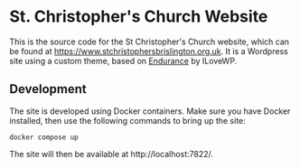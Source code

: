 # St. Christopher's Church Website

This is the source code for the St Christopher's Church website, which can be found at https://www.stchristophersbrislington.org.uk. It is a Wordpress site using a custom theme, based on [Endurance](https://www.ilovewp.com/themes/endurance/) by ILoveWP.

## Development

The site is developed using Docker containers. Make sure you have Docker installed, then use the following commands to bring up the site:

```
docker compose up
```

The site will then be available at http://localhost:7822/.
